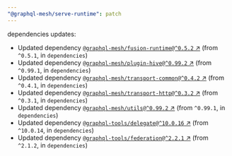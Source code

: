```yaml
---
"@graphql-mesh/serve-runtime": patch
---
```

dependencies updates:
  - Updated dependency [`@graphql-mesh/fusion-runtime@^0.5.2` ↗︎](https://www.npmjs.com/package/@graphql-mesh/fusion-runtime/v/0.5.2) (from `^0.5.1`, in `dependencies`)
  - Updated dependency [`@graphql-mesh/plugin-hive@^0.99.2` ↗︎](https://www.npmjs.com/package/@graphql-mesh/plugin-hive/v/0.99.2) (from `^0.99.1`, in `dependencies`)
  - Updated dependency [`@graphql-mesh/transport-common@^0.4.2` ↗︎](https://www.npmjs.com/package/@graphql-mesh/transport-common/v/0.4.2) (from `^0.4.1`, in `dependencies`)
  - Updated dependency [`@graphql-mesh/transport-http@^0.3.2` ↗︎](https://www.npmjs.com/package/@graphql-mesh/transport-http/v/0.3.2) (from `^0.3.1`, in `dependencies`)
  - Updated dependency [`@graphql-mesh/utils@^0.99.2` ↗︎](https://www.npmjs.com/package/@graphql-mesh/utils/v/0.99.2) (from `^0.99.1`, in `dependencies`)
  - Updated dependency [`@graphql-tools/delegate@^10.0.16` ↗︎](https://www.npmjs.com/package/@graphql-tools/delegate/v/10.0.16) (from `^10.0.14`, in `dependencies`)
  - Updated dependency [`@graphql-tools/federation@^2.2.1` ↗︎](https://www.npmjs.com/package/@graphql-tools/federation/v/2.2.1) (from `^2.1.2`, in `dependencies`)
